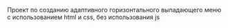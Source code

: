 Проект по созданию адаптивного горизонтального выпадающего меню с использованием html и css, без использования js
